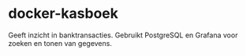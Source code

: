 # docker-kasboek

Geeft inzicht in banktransacties. Gebruikt PostgreSQL en Grafana voor zoeken en tonen van gegevens. 
